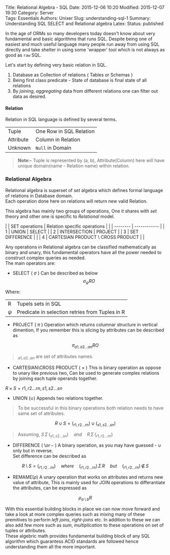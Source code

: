 Title: Relational Algebra - SQL
Date: 2015-12-06 10:20
Modified: 2015-12-07 19:30
Category: Server    
Tags: Essentials
Authors: Unixer
Slug: understanding-sql-1
Summary: Understanding SQL SELECT and Relational algebra
Latex: 
Status: published



In the age of ORMs so many developers today doesn't know about very fundamental and basic algorithms that runs SQL. Despite being one of easiest and much useful language many people run away from using SQL directly and take shelter in using some 'wrapper' tool which is not always as good as `raw` SQL.

Let's start by defining very basic relation in SQL.

1. Database as Collection of relations ( Tables or Schemas )
2. Being first class predicate - State of database is final state of all relations
3. By *joining*, *aggregating* data from different relations one can filter out data as desired.

#### Relation

Relation in SQL language is defined by several terms.

|           |                         |
| --        | --                      |
| Tuple     | One Row in SQL Relation |
| Attribute | Column in Relation      |
| Unknown   | `Null` in Domain        |

> **Note:-** Tuple is represented by (a, b), Attribute(Column) here will have unique domain(name - Relation name) within relation.   


### Relational Algebra
Relational algebra is superset of *set* algebra which defines formal language of relations in Database domain.  
Each operation done here on relations will return new valid Relation.

This algebra has mainly two groups of operations, One it shares with *set* theory and other one is specific to *Relational* model.

|  | SET operations                    | Relation specific operations |
|     | --------                          | ------------                 |
| 1   | UNION                             | SELECT                       |
| 2   | INTERSECTION                      | PROJECT                      |
| 3   | SET DIFFERENCE                    |                              |
| 4   | CARTESIAN PRODUCT \ CROSS PRODUCT |                              |

Any operations in Relational algebra can be classified mathematically as binary and unary, this fundamental operators have all the power needed to construct complex queries as needed.  
The main operators are:  

- SELECT ( $\sigma$ ) <span class="fa fa-arrow-right"> </span> Can be described as below
    $$ \sigma_\psi RO $$

Where:

|     |                                            |
| ------- | -----------                                     |
| R       | Tupels sets in SQL                              |
| $\psi$  | Predicate in selection retries from Tuples in R |

- PROJECT ( $\pi$ ) <span class="fa fa-arrow-right"> </span> Operation which returns columnar structure in vertical dimention, If you remember this is slicing by attributes can be described as

$$ \pi _{a1,a2...an} RO  $$ 

> $_{a1,a2..an}$ are set of attributes names.  

- CARTESIAN\CROSS PRODUCT ( $\times$ ) <span class="fa fa-arrow-right"> </span> This is binary operation as oppose to unary like previous two, Can be used to generate complex relations by joining each tuple operands together. 

$R \times S = {r1, r2...rn,s1,s2...sn}$

- UNION ($\cup$) <span class="fa fa-arrow-right"> </span> Appends two relations together.

> To be successful in this binary operations both relation needs to have same set of attributes.  


$$ R \cup S = (_{r1, r2...rn}) \cup (_{s1, s2...sn}) $$

> Assuming, $S \, \Sigma \, (_{s1,s2...sn}) \quad and \quad R \, \Sigma \, (_{r1,r2...rn})$  

- DIFFERENCE ( $\setminus or \, -$ ) <span class="fa fa-arrow-right"> </span>  A binary operation, as you may have guessed - $\cup$ only but in reverse.  
Set difference can be described as 

$$ R\setminus S = (_{r1,r2...rn}) \quad where \quad (_{r1,r2...rn}) \, \Sigma\, R \quad but \quad  (_{r1,r2...rn}) \, \notin \, S $$


- REMAME($\rho$) <span class="fa fa-arrow-right"> </span> A unary operation that works on attributes and returns new value of attribute, This is mainly used for JOIN operations to differantiate the attributes, can be expressed as

$$ \rho_{a\setminus b}R$$

With this essential building blocks in place we can now move forward and take a look at more complex queries such as mixing many of these premitives to perform *left joins*, *right-joins* etc. In addition to these we can also add few more such as *sum*, *multiplication* to these operations on set of tuples or attributes.  
These algebric math provides fundamental building block of any SQL algorithm which guarantess ACID standards are followed hence understanding them all the more important.




